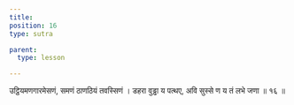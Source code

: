 ```yaml
---
title: 
position: 16
type: sutra

parent:
  type: lesson

---
```


उट्ठियमणगारमेसणं, समणं ठाणठियं तवस्सिणं ।
डहरा वुड्ढा य पत्थए, अवि सुस्से ण य तं लभे जणा ॥ १६ ॥